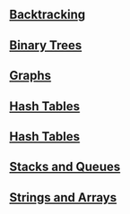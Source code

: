 ## [Backtracking](https://github.com/codepath/compsci_guides/wiki/Backtracking-UMPIRE-Cheat-Sheet)

## [Binary Trees](https://github.com/codepath/compsci_guides/wiki/Binary-Trees-UMPIRE-Cheat-Sheet)

## [Graphs](https://github.com/codepath/compsci_guides/wiki/Graphs-UMPIRE-Cheat-Sheet)

## [Hash Tables](https://github.com/codepath/compsci_guides/wiki/Hash-Tables-UMPIRE-Cheat-Sheet)

## [Hash Tables](https://github.com/codepath/compsci_guides/wiki/Linked-List-UMPIRE-Cheat-Sheet)

## [Stacks and Queues](https://github.com/codepath/compsci_guides/wiki/Stacks-and-Queues-UMPIRE-Cheat-Sheet)

## [Strings and Arrays](https://github.com/codepath/compsci_guides/wiki/String-and-Arrays-UMPIRE-Cheat-Sheet)